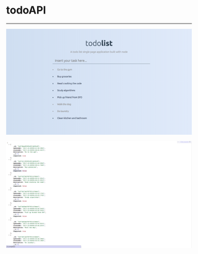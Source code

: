# todoAPI
---


![](/public/images/github_todoAPI_SPA.png)



![](/public/images/github_todoAPI_JSON.png)



